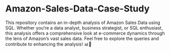 # Amazon-Sales-Data-Case-Study
This repository contains an in-depth analysis of Amazon Sales Data using SQL. Whether you’re a data analyst, business strategist, or SQL enthusiast, this analysis offers a comprehensive look at e-commerce dynamics through the lens of Amazon’s vast sales data.  Feel free to explore the queries and contribute to enhancing the analysis! 📊🚀
